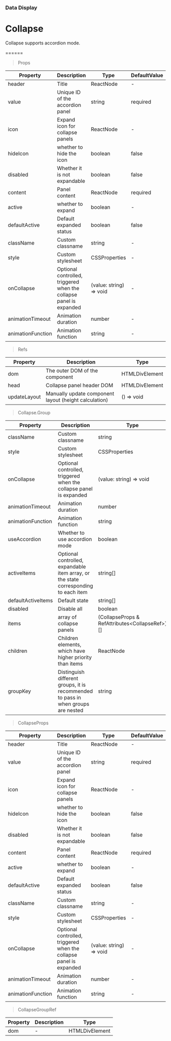 ### Data Display

# Collapse 

Collapse supports accordion mode.

======

> Props

|Property|Description|Type|DefaultValue|
|----------|-------------|------|------|
|header|Title|ReactNode|-|
|value|Unique ID of the accordion panel|string|required|
|icon|Expand icon for collapse panels|ReactNode|-|
|hideIcon|whether to hide the icon|boolean|false|
|disabled|Whether it is not expandable|boolean|false|
|content|Panel content|ReactNode|required|
|active|whether to expand|boolean|-|
|defaultActive|Default expanded status|boolean|false|
|className|Custom classname|string|-|
|style|Custom stylesheet|CSSProperties|-|
|onCollapse|Optional controlled, triggered when the collapse panel is expanded|(value: string) =\> void|-|
|animationTimeout|Animation duration|number|-|
|animationFunction|Animation function|string|-|

> Refs

|Property|Description|Type|
|----------|-------------|------|
|dom|The outer DOM of the component|HTMLDivElement|
|head|Collapse panel header DOM|HTMLDivElement|
|updateLayout|Manually update component layout (height calculation)|() =\> void|

> Collapse.Group

|Property|Description|Type|DefaultValue|
|----------|-------------|------|------|
|className|Custom classname|string|-|
|style|Custom stylesheet|CSSProperties|-|
|onCollapse|Optional controlled, triggered when the collapse panel is expanded|(value: string) =\> void|-|
|animationTimeout|Animation duration|number|-|
|animationFunction|Animation function|string|-|
|useAccordion|Whether to use accordion mode|boolean|false|
|activeItems|Optional controlled, expandable item array, or the state corresponding to each item|string\[\]|-|
|defaultActiveItems|Default state|string\[\]|-|
|disabled|Disable all|boolean|false|
|items|array of collapse panels|(CollapseProps & RefAttributes\<CollapseRef\>)\[\]|-|
|children|Children elements, which have higher priority than items|ReactNode|-|
|groupKey|Distinguish different groups, it is recommended to pass in when groups are nested|string|-|

> CollapseProps

|Property|Description|Type|DefaultValue|
|----------|-------------|------|------|
|header|Title|ReactNode|-|
|value|Unique ID of the accordion panel|string|required|
|icon|Expand icon for collapse panels|ReactNode|-|
|hideIcon|whether to hide the icon|boolean|false|
|disabled|Whether it is not expandable|boolean|false|
|content|Panel content|ReactNode|required|
|active|whether to expand|boolean|-|
|defaultActive|Default expanded status|boolean|false|
|className|Custom classname|string|-|
|style|Custom stylesheet|CSSProperties|-|
|onCollapse|Optional controlled, triggered when the collapse panel is expanded|(value: string) =\> void|-|
|animationTimeout|Animation duration|number|-|
|animationFunction|Animation function|string|-|

> CollapseGroupRef

|Property|Description|Type|
|----------|-------------|------|
|dom|-|HTMLDivElement|
